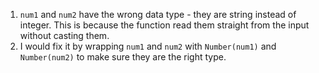 1. `num1` and `num2` have the wrong data type - they are string instead of integer. This is because the function read them straight from the input without casting them.
2. I would fix it by wrapping `num1` and `num2` with `Number(num1)` and `Number(num2)` to make sure they are the right type.